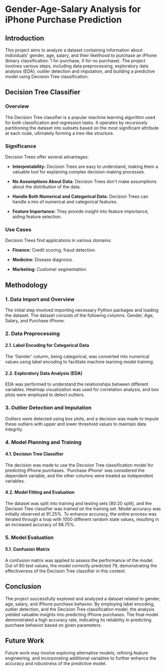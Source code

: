 # Gender-Age-Salary Analysis for iPhone Purchase Prediction

## Introduction

This project aims to analyze a dataset containing information about individuals' gender, age, salary, and their likelihood to purchase an iPhone (binary classification: 1 for purchase, 0 for no purchase). The project involves various steps, including data preprocessing, exploratory data analysis (EDA), outlier detection and imputation, and building a predictive model using Decision Tree classification.

## Decision Tree Classifier

### Overview

The Decision Tree classifier is a popular machine learning algorithm used for both classification and regression tasks. It operates by recursively partitioning the dataset into subsets based on the most significant attribute at each node, ultimately forming a tree-like structure.

### Significance

Decision Trees offer several advantages:

- **Interpretability:** Decision Trees are easy to understand, making them a valuable tool for explaining complex decision-making processes.

- **No Assumptions About Data:** Decision Trees don't make assumptions about the distribution of the data.

- **Handle Both Numerical and Categorical Data:** Decision Trees can handle a mix of numerical and categorical features.

- **Feature Importance:** They provide insight into feature importance, aiding feature selection.

### Use Cases

Decision Trees find applications in various domains:

- **Finance:** Credit scoring, fraud detection.
  
- **Medicine:** Disease diagnosis.

- **Marketing:** Customer segmentation.

## Methodology

### 1. Data Import and Overview

The initial step involved importing necessary Python packages and loading the dataset. The dataset consists of the following columns: Gender, Age, Salary, and Purchase iPhone.

### 2. Data Preprocessing

#### 2.1. Label Encoding for Categorical Data

The 'Gender' column, being categorical, was converted into numerical values using label encoding to facilitate machine learning model training.

#### 2.2. Exploratory Data Analysis (EDA)

EDA was performed to understand the relationships between different variables. Heatmap visualization was used for correlation analysis, and box plots were employed to detect outliers.

### 3. Outlier Detection and Imputation

Outliers were detected using box plots, and a decision was made to impute these outliers with upper and lower threshold values to maintain data integrity.

### 4. Model Planning and Training

#### 4.1. Decision Tree Classifier

The decision was made to use the Decision Tree classification model for predicting iPhone purchases. 'Purchase iPhone' was considered the dependent variable, and the other columns were treated as independent variables.

#### 4.2. Model Fitting and Evaluation

The dataset was split into training and testing sets (80:20 split), and the Decision Tree classifier was trained on the training set. Model accuracy was initially observed at 91.25%. To enhance accuracy, the entire process was iterated through a loop with 1000 different random state values, resulting in an increased accuracy of 98.75%.

### 5. Model Evaluation

#### 5.1. Confusion Matrix

A confusion matrix was applied to assess the performance of the model. Out of 80 test values, the model correctly predicted 79, demonstrating the effectiveness of the Decision Tree classifier in this context.

## Conclusion

The project successfully explored and analyzed a dataset related to gender, age, salary, and iPhone purchase behavior. By employing label encoding, outlier detection, and the Decision Tree classification model, the analysis yielded valuable insights into predicting iPhone purchases. The final model demonstrated a high accuracy rate, indicating its reliability in predicting purchase behavior based on given parameters.

## Future Work

Future work may involve exploring alternative models, refining feature engineering, and incorporating additional variables to further enhance the accuracy and robustness of the predictive model.
